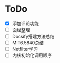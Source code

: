 # ToDo
- [x] 添加评论功能
- [ ] 面经整理
- [ ] Docsify搭建方法总结
- [ ] MIT6.5840总结
- [ ] Netfilter学习
- [ ] 内核初始化调用顺序